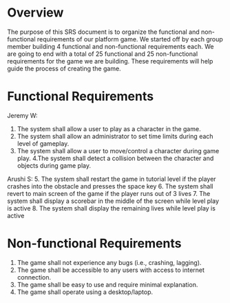 # Overview
The purpose of this SRS document is to organize the functional and non-functional requirements of our platform game. We started off by each
group member building 4 functional and non-functional requirements each. We are going to end with a total of 25 functional and 25 non-functional 
requirements for the game we are building. These requirements will help guide the process of creating the game.

# Functional Requirements

Jeremy W:
1. The system shall allow a user to play as a character in the game.
2. The system shall allow an administrator to set time limits during each level of gameplay.
3. The system shall allow a user to move/control a character during game play.
4.The system shall detect a collision between the character and objects during game play.

Arushi S:
5. The system shall restart the game in tutorial level if the player crashes into the obstacle and presses the space key
6. The system shall revert to main screen of the game if the player runs out of 3 lives
7. The system shall display a scorebar in the middle of the screen while level play is active 
8. The system shall display the remaining lives while level play is active


# Non-functional Requirements
1. The game shall not experience any bugs (i.e., crashing, lagging).
2. The game shall be accessible to any users with access to internet connection.
3. The game shall be easy to use and require minimal explanation. 
4. The game shall operate using a desktop/laptop.
